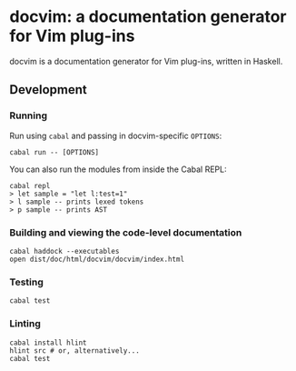 # docvim: a documentation generator for Vim plug-ins

docvim is a documentation generator for Vim plug-ins, written in Haskell.

## Development

### Running

Run using `cabal` and passing in docvim-specific `OPTIONS`:

```
cabal run -- [OPTIONS]
```

You can also run the modules from inside the Cabal REPL:

```
cabal repl
> let sample = "let l:test=1"
> l sample -- prints lexed tokens
> p sample -- prints AST
```

### Building and viewing the code-level documentation

```
cabal haddock --executables
open dist/doc/html/docvim/docvim/index.html
```

### Testing

```
cabal test
```

### Linting

```
cabal install hlint
hlint src # or, alternatively...
cabal test
```
